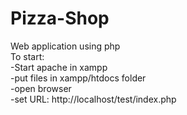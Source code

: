# Pizza-Shop
Web application using php <br> 
To start: <br> 
-Start apache in xampp <br> 
-put files in xampp/htdocs folder <br> 
-open browser <br> 
-set URL: http://localhost/test/index.php
